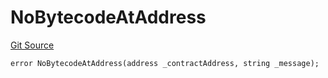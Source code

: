 # NoBytecodeAtAddress
[Git Source](https://github.com/thrackle-io/aquifi-rules-v1/blob/268b521956cf89a918ed12522e8182d2df0cd3b2/src/protocol/economic/ruleProcessor/RuleProcessorDiamondLib.sol)


```solidity
error NoBytecodeAtAddress(address _contractAddress, string _message);
```

